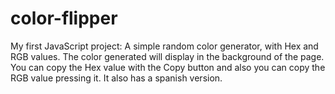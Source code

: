 # color-flipper
My first JavaScript project:
A simple random color generator, with Hex and RGB values.
The color generated will display in the background of the page. 
You can copy the Hex value with the Copy button and also you can copy the RGB value pressing it.
It also has a spanish version.
